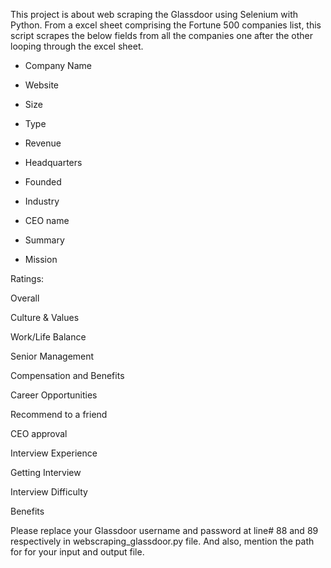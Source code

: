 This project is about web scraping the Glassdoor using Selenium with Python. From a excel sheet comprising the Fortune 500 companies list, this script scrapes the below fields from all the companies one after the other looping through the excel sheet.

- Company Name

- Website

- Size

- Type

- Revenue

- Headquarters

- Founded

- Industry

- CEO name

- Summary

- Mission

Ratings:

Overall

Culture & Values

Work/Life Balance

Senior Management

Compensation and Benefits

Career Opportunities

Recommend to a friend

CEO approval

Interview Experience

Getting Interview

Interview Difficulty

Benefits

Please replace your Glassdoor username and password at line# 88 and 89 respectively in webscraping_glassdoor.py file. And also, mention the path for for your input and output file.

